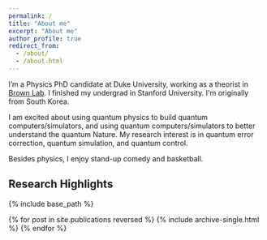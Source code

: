 ```yaml
---
permalink: /
title: "About me"
excerpt: "About me"
author_profile: true
redirect_from: 
  - /about/
  - /about.html
---
```


I’m a Physics PhD candidate at Duke University, working as a theorist in [Brown Lab](https://brownlab.pratt.duke.edu/). I finished my undergrad in Stanford University. I'm originally from South Korea. 

I am excited about using quantum physics to build quantum computers/simulators, and using quantum computers/simulators to better understand the quantum Nature. My research interest is in quantum error correction, quantum simulation, and quantum control. 

Besides physics, I enjoy stand-up comedy and basketball.

## Research Highlights

{% include base_path %}

{% for post in site.publications reversed %}
  {% include archive-single.html %}
{% endfor %}
